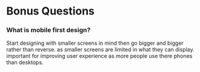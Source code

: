 # Bonus Questions

### What is mobile first design?

Start designing with smaller screens in mind then go bigger and bigger rather than reverse. as smaller screens are limited in what they can display. important for improving user experience as more people use there phones than desktops.
